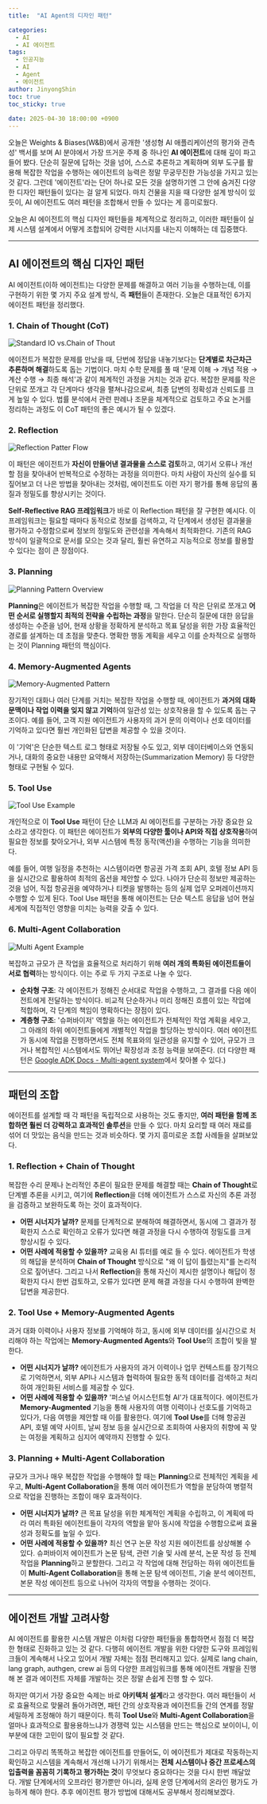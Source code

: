 ```yaml
---
title:  "AI Agent의 디자인 패턴"

categories:
  - AI
  - AI 에이전트
tags:
  - 인공지능
  - AI
  - Agent
  - 에이전트
author: JinyongShin
toc: true
toc_sticky: true
 
date: 2025-04-30 18:00:00 +0900
---
```


오늘은 Weights & Biases(W&B)에서 공개한 '생성형 AI 애플리케이션의 평가와 관측성' 백서를 보며 AI 분야에서 가장 뜨거운 주제 중 하나인 **AI 에이전트**에 대해 깊이 파고들어 봤다. 단순히 질문에 답하는 것을 넘어, 스스로 추론하고 계획하며 외부 도구를 활용해 복잡한 작업을 수행하는 에이전트의 능력은 정말 무궁무진한 가능성을 가지고 있는 것 같다. 그런데 '에이전트'라는 단어 하나로 모든 것을 설명하기엔 그 안에 숨겨진 다양한 디자인 패턴들이 있다는 걸 알게 되었다. 마치 건물을 지을 때 다양한 설계 방식이 있듯이, AI 에이전트도 여러 패턴을 조합해서 만들 수 있다는 게 흥미로웠다.

오늘은 AI 에이전트의 핵심 디자인 패턴들을 체계적으로 정리하고, 이러한 패턴들이 실제 시스템 설계에서 어떻게 조합되어 강력한 시너지를 내는지 이해하는 데 집중했다.

---

## AI 에이전트의 핵심 디자인 패턴

AI 에이전트(이하 에이전트)는 다양한 문제를 해결하고 여러 기능을 수행하는데, 이를 구현하기 위한 몇 가지 주요 설계 방식, 즉 **패턴**들이 존재한다. 오늘은 대표적인 6가지 에이전트 패턴을 정리했다.

### 1. Chain of Thought (CoT)

![Standard IO vs.Chain of Thout](https://www.tha.de/Binaries/Binary73363/4.png)

에이전트가 복잡한 문제를 만났을 때, 단번에 정답을 내놓기보다는 **단계별로 차근차근 추론하며 해결**하도록 돕는 기법이다. 마치 수학 문제를 풀 때 '문제 이해 → 개념 적용 → 계산 수행 → 최종 해석'과 같이 체계적인 과정을 거치는 것과 같다. 복잡한 문제를 작은 단위로 쪼개고 각 단계마다 생각을 펼쳐나감으로써, 최종 답변의 정확성과 신뢰도를 크게 높일 수 있다. 법률 분석에서 관련 판례나 조문을 체계적으로 검토하고 주요 논거를 정리하는 과정도 이 CoT 패턴의 좋은 예시가 될 수 있겠다.

### 2. Reflection

![Reflection Patter Flow](https://cdn.analyticsvidhya.com/wp-content/uploads/2024/10/image-1-1-1-1536x833.webp)

이 패턴은 에이전트가 **자신이 만들어낸 결과물을 스스로 검토**하고, 여기서 오류나 개선할 점을 찾아내어 반복적으로 수정하는 과정을 의미한다. 마치 사람이 자신의 실수를 되짚어보고 더 나은 방법을 찾아내는 것처럼, 에이전트도 이런 자기 평가를 통해 응답의 품질과 정밀도를 향상시키는 것이다.

**Self-Reflective RAG 프레임워크**가 바로 이 Reflection 패턴을 잘 구현한 예시다. 이 프레임워크는 필요할 때마다 동적으로 정보를 검색하고, 각 단계에서 생성된 결과물을 평가하고 수정함으로써 정보의 정밀도와 관련성을 계속해서 최적화한다. 기존의 RAG 방식이 일괄적으로 문서를 모으는 것과 달리, 훨씬 유연하고 지능적으로 정보를 활용할 수 있다는 점이 큰 장점이다.

### 3. Planning

![Planning Pattern Overview](https://cdn.analyticsvidhya.com/wp-content/uploads/2024/11/Artboard-1-copy-5-2.webp)


**Planning**은 에이전트가 복잡한 작업을 수행할 때, 그 작업을 더 작은 단위로 쪼개고 **어떤 순서로 실행할지 최적의 전략을 수립하는 과정**을 말한다. 단순히 질문에 대한 응답을 생성하는 수준을 넘어, 현재 상황을 정확하게 분석하고 목표 달성을 위한 가장 효율적인 경로를 설계하는 데 초점을 맞춘다. 명확한 행동 계획을 세우고 이를 순차적으로 실행하는 것이 Planning 패턴의 핵심이다.

### 4. Memory-Augmented Agents

![Memory-Augmented Pattern](../assets/img/rag/memory_aug_pattern.png)

장기적인 대화나 여러 단계를 거치는 복잡한 작업을 수행할 때, 에이전트가 **과거의 대화 문맥이나 작업 이력을 잊지 않고 기억**하여 일관성 있는 상호작용을 할 수 있도록 돕는 구조이다. 예를 들어, 고객 지원 에이전트가 사용자의 과거 문의 이력이나 선호 데이터를 기억하고 있다면 훨씬 개인화된 답변을 제공할 수 있을 것이다.

이 '기억'은 단순한 텍스트 로그 형태로 저장될 수도 있고, 외부 데이터베이스와 연동되거나, 대화의 중요한 내용만 요약해서 저장하는(Summarization Memory) 등 다양한 형태로 구현될 수 있다.

### 5. Tool Use

![Tool Use Example](https://cdn.analyticsvidhya.com/wp-content/uploads/2024/10/tool-use-1-1536x833.webp)

개인적으로 이 **Tool Use** 패턴이 단순 LLM과 AI 에이전트를 구분하는 가장 중요한 요소라고 생각한다. 이 패턴은 에이전트가 **외부의 다양한 툴이나 API와 직접 상호작용**하여 필요한 정보를 찾아오거나, 외부 시스템에 특정 동작(액션)을 수행하는 기능을 의미한다.

예를 들어, 여행 일정을 추천하는 시스템이라면 항공권 가격 조회 API, 호텔 정보 API 등을 실시간으로 활용하여 최적의 옵션을 제안할 수 있다. 나아가 단순히 정보만 제공하는 것을 넘어, 직접 항공권을 예약하거나 티켓을 발행하는 등의 실제 업무 오퍼레이션까지 수행할 수 있게 된다. Tool Use 패턴을 통해 에이전트는 단순 텍스트 응답을 넘어 현실 세계에 직접적인 영향을 미치는 능력을 갖출 수 있다.

### 6. Multi-Agent Collaboration

![Multi Agent Example](https://cdn.analyticsvidhya.com/wp-content/uploads/2024/11/Artboard-1-copy-3-1.webp)

복잡하고 규모가 큰 작업을 효율적으로 처리하기 위해 **여러 개의 특화된 에이전트들이 서로 협력**하는 방식이다. 이는 주로 두 가지 구조로 나눌 수 있다.

* **순차형 구조**: 각 에이전트가 정해진 순서대로 작업을 수행하고, 그 결과를 다음 에이전트에게 전달하는 방식이다. 비교적 단순하거나 미리 정해진 흐름이 있는 작업에 적합하며, 각 단계의 책임이 명확하다는 장점이 있다.
* **계층형 구조**: '슈퍼바이저' 역할을 하는 에이전트가 전체적인 작업 계획을 세우고, 그 아래의 하위 에이전트들에게 개별적인 작업을 할당하는 방식이다. 여러 에이전트가 동시에 작업을 진행하면서도 전체 목표와의 일관성을 유지할 수 있어, 규모가 크거나 복합적인 시스템에서도 뛰어난 확장성과 조정 능력을 보여준다. (더 다양한 패턴은 [Google ADK Docs - Multi-agent system](https://google.github.io/adk-docs/agents/multi-agents/)에서 찾아볼 수 있다.)

---

## 패턴의 조합

에이전트를 설계할 때 각 패턴을 독립적으로 사용하는 것도 좋지만, **여러 패턴을 함께 조합하면 훨씬 더 강력하고 효과적인 솔루션**을 만들 수 있다. 마치 요리할 때 여러 재료를 섞어 더 맛있는 음식을 만드는 것과 비슷하다. 몇 가지 흥미로운 조합 사례들을 살펴보았다.

### 1. Reflection + Chain of Thought

복잡한 수리 문제나 논리적인 추론이 필요한 문제를 해결할 때는 **Chain of Thought**로 단계별 추론을 시키고, 여기에 **Reflection**을 더해 에이전트가 스스로 자신의 추론 과정을 검증하고 보완하도록 하는 것이 효과적이다.

* **어떤 시너지가 날까?** 문제를 단계적으로 분해하여 해결하면서, 동시에 그 결과가 정확한지 스스로 확인하고 오류가 있다면 해결 과정을 다시 수행하여 정밀도를 크게 향상시킬 수 있다.
* **어떤 사례에 적용할 수 있을까?** 교육용 AI 튜터를 예로 들 수 있다. 에이전트가 학생의 해답을 분석하며 **Chain of Thought** 방식으로 "왜 이 답이 틀렸는지"를 논리적으로 짚어낸다. 그리고 나서 **Reflection**을 통해 자신이 제시한 설명이나 해답이 정확한지 다시 한번 검토하고, 오류가 있다면 문제 해결 과정을 다시 수행하여 완벽한 답변을 제공한다.

### 2. Tool Use + Memory-Augmented Agents

과거 대화 이력이나 사용자 정보를 기억해야 하고, 동시에 외부 데이터를 실시간으로 처리해야 하는 작업에는 **Memory-Augmented Agents**와 **Tool Use**의 조합이 빛을 발한다.

* **어떤 시너지가 날까?** 에이전트가 사용자의 과거 이력이나 업무 컨텍스트를 장기적으로 기억하면서, 외부 API나 시스템과 협력하여 필요한 동적 데이터를 검색하고 처리하여 개인화된 서비스를 제공할 수 있다.
* **어떤 사례에 적용할 수 있을까?** '퍼스널 어시스턴트형 AI'가 대표적이다. 에이전트가 **Memory-Augmented** 기능을 통해 사용자의 여행 이력이나 선호도를 기억하고 있다가, 다음 여행을 제안할 때 이를 활용한다. 여기에 **Tool Use**를 더해 항공권 API, 호텔 예약 사이트, 날씨 정보 등을 실시간으로 조회하여 사용자의 취향에 꼭 맞는 여정을 계획하고 심지어 예약까지 진행할 수 있다.

### 3. Planning + Multi-Agent Collaboration

규모가 크거나 매우 복잡한 작업을 수행해야 할 때는 **Planning**으로 전체적인 계획을 세우고, **Multi-Agent Collaboration**을 통해 여러 에이전트가 역할을 분담하여 병렬적으로 작업을 진행하는 조합이 매우 효과적이다.

* **어떤 시너지가 날까?** 큰 목표 달성을 위한 체계적인 계획을 수립하고, 이 계획에 따라 여러 특화된 에이전트들이 각자의 역할을 맡아 동시에 작업을 수행함으로써 효율성과 정확도를 높일 수 있다.
* **어떤 사례에 적용할 수 있을까?** 최신 연구 논문 작성 지원 에이전트를 상상해볼 수 있다. 슈퍼바이저 에이전트가 논문 탐색, 관련 기술 및 사례 분석, 논문 작성 등 전체 작업을 **Planning**하고 분할한다. 그리고 각 작업에 대해 전담하는 하위 에이전트들이 **Multi-Agent Collaboration**을 통해 논문 탐색 에이전트, 기술 분석 에이전트, 본문 작성 에이전트 등으로 나뉘어 각자의 역할을 수행하는 것이다.

---

## 에이전트 개발 고려사항

AI 에이전트를 활용한 시스템 개발은 이처럼 다양한 패턴들을 통합하면서 점점 더 복잡한 형태로 진화하고 있는 것 같다. 다행히 에이전트 개발을 위한 다양한 도구와 프레임워크들이 계속해서 나오고 있어서 개발 자체는 점점 편리해지고 있다. 실제로 lang chain, lang graph, authgen, crew ai 등의 다양한 프레임워크를 통해 에이전트 개발을 진행해 본 결과 에이전트 자체를 개발하는 것은 정말 손쉽게 진행 할 수 있다.

하지만 여기서 가장 중요한 숙제는 바로 **아키텍처 설계**라고 생각한다. 여러 패턴들이 서로 효율적으로 맞물려 돌아가려면, 패턴 간의 상호작용과 에이전트들 간의 연계를 정말 세밀하게 조정해야 하기 때문이다. 특히 **Tool Use**와 **Multi-Agent Collaboration**을 얼마나 효과적으로 활용용하느냐가 경쟁력 있는 시스템을 만드는 핵심으로 보이이니, 이 부분에 대한 고민이 많이 필요할 것 같다.

그리고 아무리 똑똑하고 복잡한 에이전트를 만들어도, 이 에이전트가 제대로 작동하는지 확인하고 시스템을 계속해서 개선해 나가기 위해서는 **전체 시스템이나 중간 프로세스의 입출력을 꼼꼼히 기록하고 평가하는 것**이 무엇보다 중요하다는 것을 다시 한번 깨달았다. 개발 단계에서의 오프라인 평가뿐만 아니라, 실제 운영 단계에서의 온라인 평가도 가능하게 해야 한다. 추후 에이전트 평가 방법에 대해서도 공부해서 정리해보겠다.